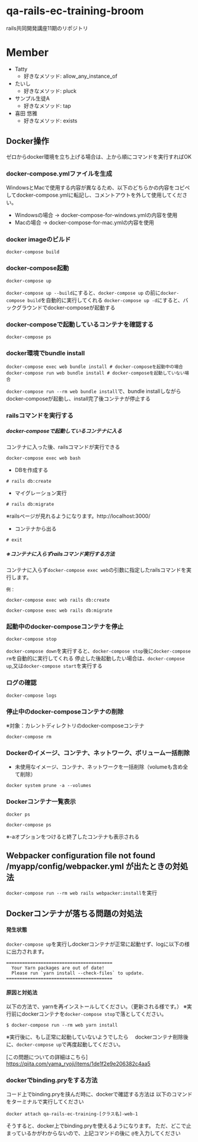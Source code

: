 # qa-rails-ec-training-broom
rails共同開発講座11期のリポジトリ

# Member
- Tatty
  - 好きなメソッド: allow_any_instance_of
- たいし
  - 好きなメソッド: pluck
- サンプル生徒A
  - 好きなメソッド: tap 
- 喜田 悠雅
  - 好きなメソッド: exists


## Docker操作
ゼロからdocker環境を立ち上げる場合は、上から順にコマンドを実行すればOK

### docker-compose.ymlファイルを生成
WindowsとMacで使用する内容が異なるため、以下のどちらかの内容をコピペしてdocker-compose.ymlに転記し、コメントアウトを外して使用してください。
- Windowsの場合 -> docker-compose-for-windows.ymlの内容を使用
- Macの場合 -> docker-compose-for-mac.ymlの内容を使用

### docker imageのビルド
```
docker-compose build
```
### docker-compose起動
```
docker-compose up
```
`docker-compose up --build`にすると、`docker-compose up` の前に`docker-compose build`を自動的に実行してくれる
`docker-compose up -d`にすると、バックグラウンドでdocker-composeが起動する

### docker-composeで起動しているコンテナを確認する
```
docker-compose ps
```

### docker環境でbundle install
```
docker-compose exec web bundle install # docker-composeを起動中の場合
docker-compose run web bundle install # docker-composeを起動していない場合
```
`docker-compose run --rm web bundle install`で、bundle installしながらdocker-composeが起動し、install完了後コンテナが停止する
### railsコマンドを実行する
##### docker-composeで起動しているコンテナに入る
コンテナに入った後、railsコマンドが実行できる
```
docker-compose exec web bash
```
- DBを作成する
```
# rails db:create
```
- マイグレーション実行
```
# rails db:migrate
```
※railsページが見れるようになります。http://localhost:3000/

- コンテナから出る
```
# exit
```
##### ※コンテナに入らずrailsコマンド実行する方法
コンテナに入らず`docker-compose exec web`の引数に指定したrailsコマンドを実行します。
```
例：

docker-compose exec web rails db:create

docker-compose exec web rails db:migrate
```
### 起動中のdocker-composeコンテナを停止
```
docker-compose stop
```
`docker-compose down`を実行すると、`docker-compose stop`後に`docker-compose rm`を自動的に実行してくれる
停止した後起動したい場合は、`docker-compose up`,又は`docker-compose start`を実行する

### ログの確認
```
docker-compose logs
```
### 停止中のdocker-composeコンテナの削除
※対象：カレントディレクトリのdocker-composeコンテナ
```
docker-compose rm
```
### Dockerのイメージ、コンテナ、ネットワーク、ボリューム一括削除
- 未使用なイメージ、コンテナ、ネットワークを一括削除（volumeも含め全て削除）
```
docker system prune -a --volumes
```
### Dockerコンテナ一覧表示
```
docker ps

docker-compose ps
```
※-aオプションをつけると終了したコンテナも表示される

## Webpacker configuration file not found /myapp/config/webpacker.yml が出たときの対処法
`docker-compose run --rm web rails webpacker:install`を実行

## Dockerコンテナが落ちる問題の対処法

#### 発生状態
`docker-compose up`を実行しdockerコンテナが正常に起動せず、logに以下の様に出力されます。
```
========================================
  Your Yarn packages are out of date!
  Please run `yarn install --check-files` to update.
========================================
```

#### 原因と対処法

以下の方法で、yarnを再インストールしてください。（更新される様です。）
※実行前にdockerコンテナを`docker-compose stop`で落としてください。
```
$ docker-compose run --rm web yarn install
```

※実行後に、もし正常に起動していないようでしたら
　dockerコンテナ削除後に、`docker-compose up`で再度起動してください。

[この問題についての詳細はこちら]
https://qiita.com/yama_ryoji/items/1de1f2e9e206382c4aa5

### dockerでbinding.pryをする方法

コード上でbinding.pryを挟んだ時に、dockerで確認する方法は
以下のコマンドをターミナルで実行してください
```
docker attach qa-rails-ec-training-[クラス名]-web-1
```
そうすると、docker上でbinding.pryを使えるようになります。
ただ、どこで止まっているかがわからないので、上記コマンドの後に
`@`を入力してください

